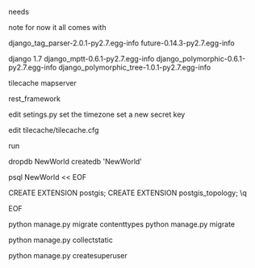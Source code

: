 needs

note for now it all comes with

django_tag_parser-2.0.1-py2.7.egg-info
future-0.14.3-py2.7.egg-info 

django 1.7
django_mptt-0.6.1-py2.7.egg-info
django_polymorphic-0.6.1-py2.7.egg-info
django_polymorphic_tree-1.0.1-py2.7.egg-info

tilecache
mapserver

rest_framework



edit setings.py 
    set the timezone
    set a new secret key

edit tilecache/tilecache.cfg

run




dropdb NewWorld
createdb 'NewWorld'

psql NewWorld << EOF

CREATE EXTENSION postgis;
CREATE EXTENSION postgis_topology; \q

EOF

python manage.py migrate contenttypes
python manage.py migrate 

python manage.py collectstatic

python manage.py createsuperuser

